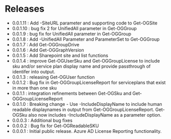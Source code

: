 # Releases
- 0.0.1.11 : Add -SiteURL parameter and supporting code to Get-OGSite
- 0.0.1.10 : bug fix 2 for UnifiedAll parameter in Get-OGGroup
- 0.0.1.9 : bug fix for UnifiedAll parameter in Get-OGGroup
- 0.0.1.8 : Add -UnifiedAll Parameter and ParameterSet to Get-OGGroup
- 0.0.1.7 : Add Get-OGGroupDrive
- 0.0.1.6 : Add Get-OGGraphVersion
- 0.0.1.5 : Add Sharepoint site and list functions
- 0.0.1.4 : improve Get-OGUserSku and Get-OGGroupLicense to include sku and/or service plan display name and provide passthrough of identifer into output.
- 0.0.1.3 : releasing Get-OGUser function
- 0.0.1.2 : Bug fix in Get-OGGroupLicenseReport for serviceplans that exist in more than one sku
- 0.0.1.1 : integration refinements between Get-OGSku and Get-OGGroupLicenseReport
- 0.0.1.0 : Breaking change - Use -IncludeDisplayName to include human readable displaynames in output from Get-OGGroupLicenseReport.  Get-OGSku also now includes -IncludeDisplayName as a parameter option.
- 0.0.0.3 : Additional bug fixes
- 0.0.0.2 : Bug fix for Get-OGReadableSKU
- 0.0.0.1 : Initial public release. Azure AD License Reporting functionality.